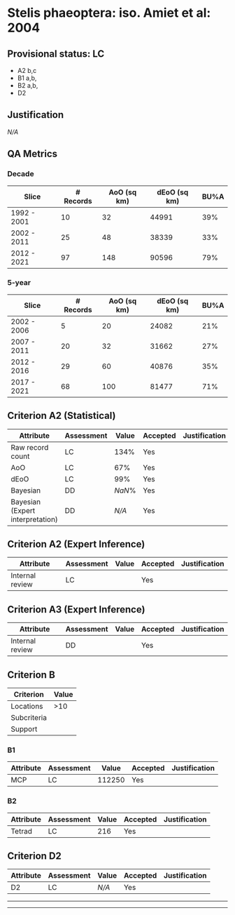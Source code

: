# Stelis phaeoptera: iso. Amiet et al: 2004
## Provisional status: LC
- A2 b,c
- B1 a,b, 
- B2 a,b, 
- D2

## Justification
*N/A*
## QA Metrics
### Decade
| Slice | # Records | AoO (sq km) | dEoO (sq km) |BU%A |
|---|---|---|---|---|
|1992 - 2001|10|32|44991|39%|
|2002 - 2011|25|48|38339|33%|
|2012 - 2021|97|148|90596|79%|
### 5-year
| Slice | # Records | AoO (sq km) | dEoO (sq km) |BU%A |
|---|---|---|---|---|
|2002 - 2006|5|20|24082|21%|
|2007 - 2011|20|32|31662|27%|
|2012 - 2016|29|60|40876|35%|
|2017 - 2021|68|100|81477|71%|
## Criterion A2 (Statistical)
|Attribute|Assessment|Value|Accepted|Justification
|---|---|---|---|---|
|Raw record count|LC|134%|Yes||
|AoO|LC|67%|Yes||
|dEoO|LC|99%|Yes||
|Bayesian|DD|*NaN*%|Yes||
|Bayesian (Expert interpretation)|DD|*N/A*|Yes||
## Criterion A2 (Expert Inference)
|Attribute|Assessment|Value|Accepted|Justification
|---|---|---|---|---|
|Internal review|LC||Yes||
## Criterion A3 (Expert Inference)
|Attribute|Assessment|Value|Accepted|Justification
|---|---|---|---|---|
|Internal review|DD||Yes||
## Criterion B
|Criterion| Value|
|---|---|
|Locations|>10|
|Subcriteria||
|Support||
### B1
|Attribute|Assessment|Value|Accepted|Justification
|---|---|---|---|---|
|MCP|LC|112250|Yes||
### B2
|Attribute|Assessment|Value|Accepted|Justification
|---|---|---|---|---|
|Tetrad|LC|216|Yes||
## Criterion D2
|Attribute|Assessment|Value|Accepted|Justification
|---|---|---|---|---|
|D2|LC|*N/A*|Yes||
---
 ---
 <br><br>
 
